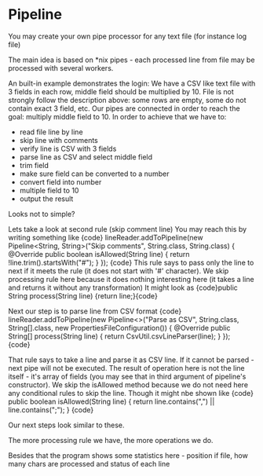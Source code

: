 # Pipeline
You may create your own pipe processor for any text file (for instance log file)

The main idea is based on *nix pipes - each processed line from file may be processed with several workers.

An built-in example demonstrates the login:
We have a CSV like text file with 3 fields in each row, middle field should be multiplied by 10.
File is not strongly follow the description above: some rows are empty, some do not contain exact 3 field, etc.
Our pipes are connected in order to reach the goal: multiply middle field to 10.
In order to achieve that we have to:
- read file line by line
- skip line with comments
- verify line is CSV with 3 fields
- parse line as CSV and select middle field
- trim field
- make sure field can be converted to a number
- convert field into number
- multiple field to 10
- output the result

Looks not to simple?

Lets take a look at second rule (skip comment line)
You may reach this by writing something like 
{code}
lineReader.addToPipeline(new Pipeline<String, String>("Skip comments", String.class, String.class) {
            @Override
            public boolean isAllowed(String line) {
                return !line.trim().startsWith("#");
            }
        });
{code}
This rule says to pass only the line to next if it meets the rule (it does not start with '#' character). 
We skip processing rule here because it does nothing interesting here (it takes a line and returns it without any transformation)
It might look as {code}public String process(String line) {return line;}{code}

Next our step is to parse line from CSV format
{code}
lineReader.addToPipeline(new Pipeline<>("Parse as CSV", String.class, String[].class, new PropertiesFileConfiguration()) {
            @Override
            public String[] process(String line) {
                return CsvUtil.csvLineParser(line);
            }
        });        
{code}

That rule says to take a line and parse it as CSV line. If it cannot be parsed - next pipe will not be executed. 
The result of operation here is not the line itself - it's array of fields (you may see that in third argument of pipeline's constructor). We skip the isAllowed method because we do not need here any conditional rules to skip the line.
Though it might nbe shown like {code}
public boolean isAllowed(String line) {
                return line.contains(",") || line.contains(";");
            }
{code}

Our next steps look similar to these.

The more processing rule we have, the more operations we do.

Besides that the program shows some statistics here - position if file, how many chars are processed and status of each line
